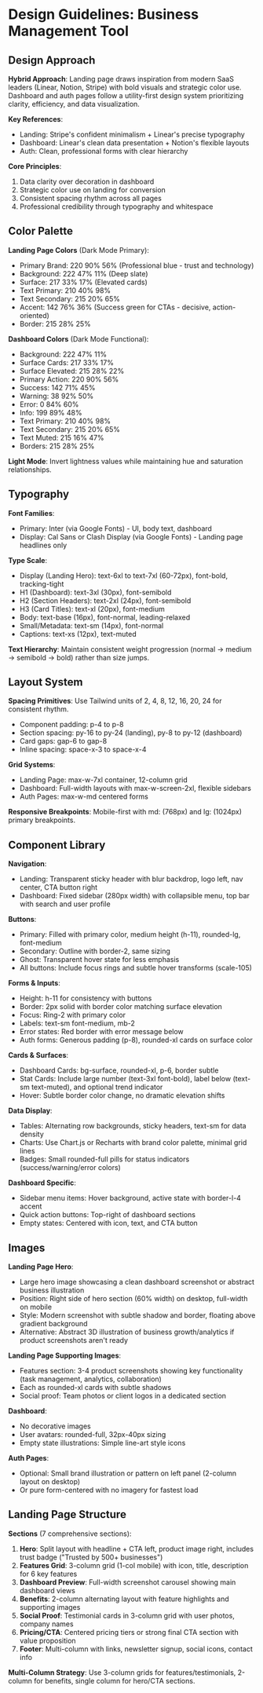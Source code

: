 # Design Guidelines: Business Management Tool

## Design Approach

**Hybrid Approach**: Landing page draws inspiration from modern SaaS leaders (Linear, Notion, Stripe) with bold visuals and strategic color use. Dashboard and auth pages follow a utility-first design system prioritizing clarity, efficiency, and data visualization.

**Key References**: 
- Landing: Stripe's confident minimalism + Linear's precise typography
- Dashboard: Linear's clean data presentation + Notion's flexible layouts
- Auth: Clean, professional forms with clear hierarchy

**Core Principles**:
1. Data clarity over decoration in dashboard
2. Strategic color use on landing for conversion
3. Consistent spacing rhythm across all pages
4. Professional credibility through typography and whitespace

## Color Palette

**Landing Page Colors** (Dark Mode Primary):
- Primary Brand: 220 90% 56% (Professional blue - trust and technology)
- Background: 222 47% 11% (Deep slate)
- Surface: 217 33% 17% (Elevated cards)
- Text Primary: 210 40% 98%
- Text Secondary: 215 20% 65%
- Accent: 142 76% 36% (Success green for CTAs - decisive, action-oriented)
- Border: 215 28% 25%

**Dashboard Colors** (Dark Mode Functional):
- Background: 222 47% 11%
- Surface Cards: 217 33% 17%
- Surface Elevated: 215 28% 22%
- Primary Action: 220 90% 56%
- Success: 142 71% 45%
- Warning: 38 92% 50%
- Error: 0 84% 60%
- Info: 199 89% 48%
- Text Primary: 210 40% 98%
- Text Secondary: 215 20% 65%
- Text Muted: 215 16% 47%
- Borders: 215 28% 25%

**Light Mode**: Invert lightness values while maintaining hue and saturation relationships.

## Typography

**Font Families**: 
- Primary: Inter (via Google Fonts) - UI, body text, dashboard
- Display: Cal Sans or Clash Display (via Google Fonts) - Landing page headlines only

**Type Scale**:
- Display (Landing Hero): text-6xl to text-7xl (60-72px), font-bold, tracking-tight
- H1 (Dashboard): text-3xl (30px), font-semibold
- H2 (Section Headers): text-2xl (24px), font-semibold
- H3 (Card Titles): text-xl (20px), font-medium
- Body: text-base (16px), font-normal, leading-relaxed
- Small/Metadata: text-sm (14px), font-normal
- Captions: text-xs (12px), text-muted

**Text Hierarchy**: Maintain consistent weight progression (normal → medium → semibold → bold) rather than size jumps.

## Layout System

**Spacing Primitives**: Use Tailwind units of 2, 4, 8, 12, 16, 20, 24 for consistent rhythm.
- Component padding: p-4 to p-8
- Section spacing: py-16 to py-24 (landing), py-8 to py-12 (dashboard)
- Card gaps: gap-6 to gap-8
- Inline spacing: space-x-3 to space-x-4

**Grid Systems**:
- Landing Page: max-w-7xl container, 12-column grid
- Dashboard: Full-width layouts with max-w-screen-2xl, flexible sidebars
- Auth Pages: max-w-md centered forms

**Responsive Breakpoints**: Mobile-first with md: (768px) and lg: (1024px) primary breakpoints.

## Component Library

**Navigation**:
- Landing: Transparent sticky header with blur backdrop, logo left, nav center, CTA button right
- Dashboard: Fixed sidebar (280px width) with collapsible menu, top bar with search and user profile

**Buttons**:
- Primary: Filled with primary color, medium height (h-11), rounded-lg, font-medium
- Secondary: Outline with border-2, same sizing
- Ghost: Transparent hover state for less emphasis
- All buttons: Include focus rings and subtle hover transforms (scale-105)

**Forms & Inputs**:
- Height: h-11 for consistency with buttons
- Border: 2px solid with border color matching surface elevation
- Focus: Ring-2 with primary color
- Labels: text-sm font-medium, mb-2
- Error states: Red border with error message below
- Auth forms: Generous padding (p-8), rounded-xl cards on surface color

**Cards & Surfaces**:
- Dashboard Cards: bg-surface, rounded-xl, p-6, border subtle
- Stat Cards: Include large number (text-3xl font-bold), label below (text-sm text-muted), and optional trend indicator
- Hover: Subtle border color change, no dramatic elevation shifts

**Data Display**:
- Tables: Alternating row backgrounds, sticky headers, text-sm for data density
- Charts: Use Chart.js or Recharts with brand color palette, minimal grid lines
- Badges: Small rounded-full pills for status indicators (success/warning/error colors)

**Dashboard Specific**:
- Sidebar menu items: Hover background, active state with border-l-4 accent
- Quick action buttons: Top-right of dashboard sections
- Empty states: Centered with icon, text, and CTA button

## Images

**Landing Page Hero**:
- Large hero image showcasing a clean dashboard screenshot or abstract business illustration
- Position: Right side of hero section (60% width) on desktop, full-width on mobile
- Style: Modern screenshot with subtle shadow and border, floating above gradient background
- Alternative: Abstract 3D illustration of business growth/analytics if product screenshots aren't ready

**Landing Page Supporting Images**:
- Features section: 3-4 product screenshots showing key functionality (task management, analytics, collaboration)
- Each as rounded-xl cards with subtle shadows
- Social proof: Team photos or client logos in a dedicated section

**Dashboard**:
- No decorative images
- User avatars: rounded-full, 32px-40px sizing
- Empty state illustrations: Simple line-art style icons

**Auth Pages**:
- Optional: Small brand illustration or pattern on left panel (2-column layout on desktop)
- Or pure form-centered with no imagery for fastest load

## Landing Page Structure

**Sections** (7 comprehensive sections):
1. **Hero**: Split layout with headline + CTA left, product image right, includes trust badge ("Trusted by 500+ businesses")
2. **Features Grid**: 3-column grid (1-col mobile) with icon, title, description for 6 key features
3. **Dashboard Preview**: Full-width screenshot carousel showing main dashboard views
4. **Benefits**: 2-column alternating layout with feature highlights and supporting images
5. **Social Proof**: Testimonial cards in 3-column grid with user photos, company names
6. **Pricing/CTA**: Centered pricing tiers or strong final CTA section with value proposition
7. **Footer**: Multi-column with links, newsletter signup, social icons, contact info

**Multi-Column Strategy**: Use 3-column grids for features/testimonials, 2-column for benefits, single column for hero/CTA sections.